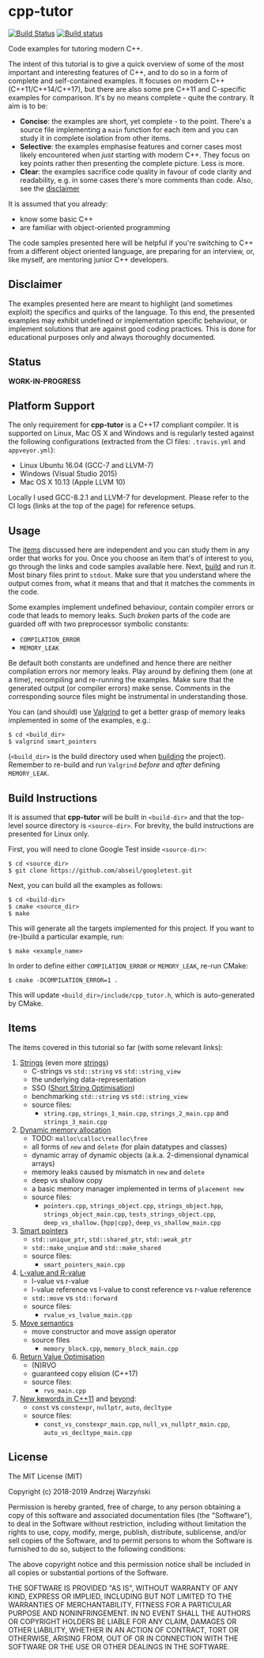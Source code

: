 cpp-tutor
=========
[![Build Status](https://travis-ci.org/banach-space/cpp-tutor.svg?branch=master)](https://travis-ci.org/banach-space/cpp-tutor)
[![Build status](https://ci.appveyor.com/api/projects/status/axf91gjs67eoms4s/branch/add_appveyor?svg=true)](https://ci.appveyor.com/project/banach-space/cpp-tutor/branch/add_appveyor)

Code examples for tutoring modern C++.

The intent of this tutorial is to give a quick overview of some of the most
important and interesting features of C++, and to do so in a form of complete
and self-contained examples. It focuses on modern C++ (C++11/C++14/C++17), but
there are also some pre C++11 and C-specific examples for comparison. It's by
no means complete - quite the contrary. It aim is to be:
  * **Concise**: the examples are short, yet complete - to the point. There's a
    source file implementing a `main` function for each item and you can study it
    in complete isolation from other items.
  * **Selective**: the examples emphasise features and corner cases most likely
    encountered when _just_ starting with modern C++. They focus on key points
    rather then presenting the complete picture. Less is more.
  * **Clear**: the examples sacrifice code quality in favour of code clarity
    and readability, e.g. in some cases there's more comments than code. Also,
    see the [disclaimer](#disclaimer)

It is assumed that you already:
  * know some basic C++
  * are familiar with object-oriented programming

The code samples presented here will be helpful if you're switching to C++ from a
different object oriented language, are preparing for an interview, or, like
myself, are mentoring junior C++ developers.

Disclaimer
----------
The examples presented here are meant to highlight (and sometimes exploit) the
specifics and quirks of the language. To this end, the presented examples may
exhibit undefined or implementation specific behaviour, or implement solutions
that are against good coding practices. This is done for educational purposes
only and always thoroughly documented.

Status
------
**WORK-IN-PROGRESS**

Platform Support
----------------
The only requirement for **cpp-tutor** is a C++17 compliant compiler. It is
supported on Linux, Mac OS X and Windows and is regularly tested against the
following configurations (extracted from the CI files: `.travis.yml` and
`appveyor.yml`):
  * Linux Ubuntu 16.04 (GCC-7 and LLVM-7)
  * Windows (Visual Studio 2015)
  * Mac OS X 10.13 (Apple LLVM 10)

Locally I used GCC-8.2.1 and LLVM-7 for development. Please refer to the CI
logs (links at the top of the page) for reference setups.

Usage
-----
The [items](#tems) discussed here are independent and you can study them in any
order that works for you. Once you choose an item that's of interest to you, go
through the links and code samples available here. Next,
[build](#build-instructions) and run it.  Most binary files print to `stdout`.
Make sure that you understand where the output comes from, what it means that
and that it matches the comments in the code.

Some examples implement undefined behaviour, contain compiler errors or code
that leads to memory leaks. Such _broken_ parts of the code are guarded off
with two preprocessor symbolic constants:
  * `COMPILATION_ERROR`
  * `MEMORY_LEAK`

Be default both constants are undefined and hence there are neither compilation
errors nor memory leaks. Play around by defining them (one at a time),
recompiling and re-running the examples. Make sure that the generated output
(or compiler errors) make sense. Comments in the corresponding source files
might be instrumental in understanding those.

You can (and should) use [Valgrind](http://valgrind.org/) to get a better
grasp of memory leaks implemented in some of the examples, e.g.:
```
$ cd <build_dir>
$ valgrind smart_pointers
```
(`<build_dir>` is the build directory used when [building](#build-instructions)
the project). Remember to re-build and run `Valgrind`  _before_ and _after_
defining `MEMORY_LEAK`.

Build Instructions
------------------
It is assumed that **cpp-tutor** will be built in `<build-dir>` and that the
top-level source directory is `<source-dir>`. For brevity, the build
instructions are presented for Linux only.

First, you will need to clone Google Test inside `<source-dir>`:
```
$ cd <source_dir>
$ git clone https://github.com/abseil/googletest.git
```

Next, you can build all the examples as follows:
```
$ cd <build-dir>
$ cmake <source_dir>
$ make
```
This will generate all the targets implemented for this project. If you want to
(re-)build a particular example, run:
```
$ make <example_name>
```
In order to define either `COMPILATION_ERROR` or `MEMORY_LEAK`, re-run CMake:
```
$ cmake -DCOMPILATION_ERROR=1 .
```
This will update `<build_dir>/include/cpp_tutor.h`, which is auto-generated by
CMake.

Items
--------
The items covered in this tutorial so far (with some relevant links):
1. [Strings](http://cs.stmarys.ca/~porter/csc/ref/c_cpp_strings.html) (even more
   [strings](https://embeddedartistry.com/blog/2017/7/24/stdstring-vs-c-strings))
   * C-strings vs `std::string` vs `std::string_view`
   * the underlying data-representation
   * SSO ([Short String Optimisation](https://akrzemi1.wordpress.com/2014/04/14/common-optimizations/))
   * benchmarking `std::string` vs `std::string_view`
   * source files:
     * `string.cpp`, `strings_1_main.cpp`, `strings_2_main.cpp` and `strings_3_main.cpp`
2. [Dynamic memory allocation](https://en.wikipedia.org/wiki/C_dynamic_memory_allocation)
   * TODO: `malloc\calloc\realloc\free`
   * all forms of `new` and `delete` (for plain datatypes and classes)
   * dynamic array of dynamic objects (a.k.a. 2-dimensional dynamical arrays)
   * memory leaks caused by mismatch in `new` and `delete`
   * deep vs shallow copy
   * a basic memory manager implemented in terms of `placement new`
   * source files:
     * `pointers.cpp`, `strings_object.cpp`, `strings_object.hpp`,
       `strings_object_main.cpp`, `tests_strings_object.cpp`,
       `deep_vs_shallow.{hpp|cpp}`, `deep_vs_shallow_main.cpp`
3. [Smart pointers](https://docs.microsoft.com/en-us/cpp/cpp/smart-pointers-modern-cpp?view=vs-2017)
   * `std::unique_ptr`, `std::shared_ptr`, `std::weak_ptr`
   * `std::make_unqiue` and `std::make_shared`
   * source files:
     * `smart_pointers_main.cpp`
4. [L-value and R-value](https://eli.thegreenplace.net/2011/12/15/understanding-lvalues-and-rvalues-in-c-and-c/)
   * l-value vs r-value
   * l-value reference vs l-value to const reference vs r-value reference
   * `std::move` vs `std::forward`
   * source files:
     * `rvalue_vs_lvalue_main.cpp`
5. [Move semantics](https://www.cprogramming.com/c++11/rvalue-references-and-move-semantics-in-c++11.html)
   * move constructor and move assign operator
   * source files
     * `memory_block.cpp`, `memory_block_main.cpp`
6. [Return Value Optimisation](https://en.wikipedia.org/wiki/Copy_elision#Return_value_optimization)
   * (N)RVO
   * guaranteed copy elision (C++17)
   * source files:
     * `rvo_main.cpp`
7. [New kewords in C++11](https://www.codeproject.com/Articles/570638/Ten-Cplusplus11-Features-Every-Cplusplus-Developer)
   and [beyond](https://github.com/AnthonyCalandra/modern-cpp-features):
   * `const` vs `constexpr`, `nullptr`, `auto`, `decltype`
   * source files:
     * `const_vs_constexpr_main.cpp`, `null_vs_nullptr_main.cpp`,
       `auto_vs_decltype_main.cpp`

License
--------
The MIT License (MIT)

Copyright (c) 2018-2019 Andrzej Warzyński

Permission is hereby granted, free of charge, to any person obtaining a copy of
this software and associated documentation files (the "Software"), to deal in
the Software without restriction, including without limitation the rights to
use, copy, modify, merge, publish, distribute, sublicense, and/or sell copies
of the Software, and to permit persons to whom the Software is furnished to do
so, subject to the following conditions:

The above copyright notice and this permission notice shall be included in all
copies or substantial portions of the Software.

THE SOFTWARE IS PROVIDED "AS IS", WITHOUT WARRANTY OF ANY KIND, EXPRESS OR
IMPLIED, INCLUDING BUT NOT LIMITED TO THE WARRANTIES OF MERCHANTABILITY,
FITNESS FOR A PARTICULAR PURPOSE AND NONINFRINGEMENT. IN NO EVENT SHALL THE
AUTHORS OR COPYRIGHT HOLDERS BE LIABLE FOR ANY CLAIM, DAMAGES OR OTHER
LIABILITY, WHETHER IN AN ACTION OF CONTRACT, TORT OR OTHERWISE, ARISING FROM,
OUT OF OR IN CONNECTION WITH THE SOFTWARE OR THE USE OR OTHER DEALINGS IN THE
SOFTWARE.
